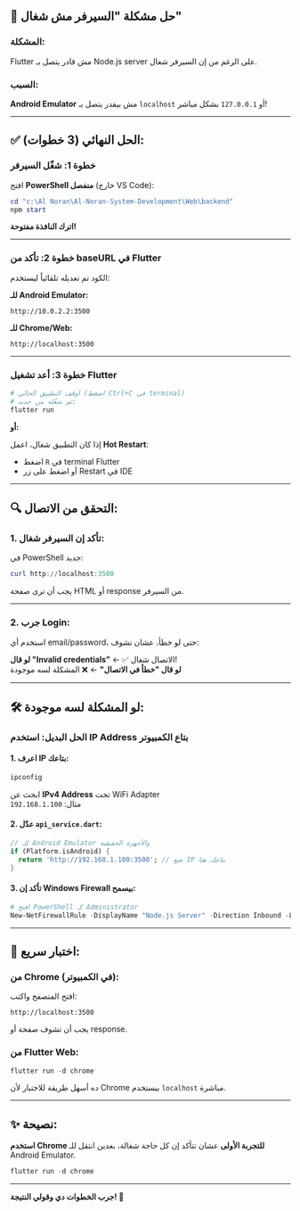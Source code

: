 ## 🚨 حل مشكلة "السيرفر مش شغال"

### المشكلة:
Flutter مش قادر يتصل بـ Node.js server على الرغم من إن السيرفر شغال.

### السبب:
**Android Emulator** مش بيقدر يتصل بـ `localhost` أو `127.0.0.1` بشكل مباشر!

---

## ✅ الحل النهائي (3 خطوات):

### خطوة 1: شغّل السيرفر
افتح **PowerShell منفصل** (خارج VS Code):

```powershell
cd "c:\Al Noran\Al-Noran-System-Development\Web\backend"
npm start
```

**اترك النافذة مفتوحة!**

---

### خطوة 2: تأكد من baseURL في Flutter
الكود تم تعديله تلقائياً ليستخدم:

**للـ Android Emulator:**
```
http://10.0.2.2:3500
```

**للـ Chrome/Web:**
```
http://localhost:3500
```

---

### خطوة 3: أعد تشغيل Flutter
```powershell
# أوقف التطبيق الحالي (اضغط Ctrl+C في terminal)
# ثم شغّله من جديد:
flutter run
```

**أو:**

إذا كان التطبيق شغال، اعمل **Hot Restart**:
- اضغط `R` في terminal Flutter
- أو اضغط على زر Restart في IDE

---

## 🔍 التحقق من الاتصال:

### 1. تأكد إن السيرفر شغال:
في PowerShell جديد:
```powershell
curl http://localhost:3500
```

يجب أن ترى صفحة HTML أو response من السيرفر.

---

### 2. جرب Login:
استخدم أي email/password، حتى لو خطأ، عشان تشوف:

**لو قال "Invalid credentials"** ← ✅ الاتصال شغال!  
**لو قال "خطأ في الاتصال"** ← ❌ المشكلة لسه موجودة

---

## 🛠️ لو المشكلة لسه موجودة:

### الحل البديل: استخدم IP Address بتاع الكمبيوتر

#### 1. اعرف IP بتاعك:
```powershell
ipconfig
```

ابحث عن **IPv4 Address** تحت WiFi Adapter  
مثال: `192.168.1.100`

#### 2. عدّل `api_service.dart`:
```dart
// للـ Android Emulator والأجهزة الحقيقية
if (Platform.isAndroid) {
  return 'http://192.168.1.100:3500'; // ضع IP بتاعك هنا
}
```

#### 3. تأكد إن Windows Firewall بيسمح:
```powershell
# افتح PowerShell كـ Administrator
New-NetFirewallRule -DisplayName "Node.js Server" -Direction Inbound -LocalPort 3500 -Protocol TCP -Action Allow
```

---

## 📱 اختبار سريع:

### من Chrome (في الكمبيوتر):
افتح المتصفح واكتب:
```
http://localhost:3500
```

يجب أن تشوف صفحة أو response.

### من Flutter Web:
```powershell
flutter run -d chrome
```

ده أسهل طريقة للاختبار لأن Chrome بيستخدم `localhost` مباشرة.

---

## ✨ نصيحة:

**استخدم Chrome للتجربة الأولى** عشان تتأكد إن كل حاجة شغالة، بعدين انتقل للـ Android Emulator.

```powershell
flutter run -d chrome
```

---

**جرب الخطوات دي وقولي النتيجة! 🚀**
